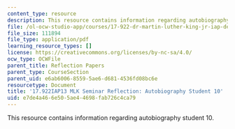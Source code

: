 ```yaml
---
content_type: resource
description: This resource contains information regarding autobiography student 10.
file: /ol-ocw-studio-app/courses/17-922-dr-martin-luther-king-jr-iap-design-seminar-january-iap-2013/e7de4a466e505ae44698fab726c4ca79_MIT17_922IAP13_RefPapr3L.pdf
file_size: 111894
file_type: application/pdf
learning_resource_types: []
license: https://creativecommons.org/licenses/by-nc-sa/4.0/
ocw_type: OCWFile
parent_title: Reflection Papers
parent_type: CourseSection
parent_uid: e6ab6006-8559-5ae6-d681-4536fd08bc6e
resourcetype: Document
title: '17.922IAP13 MLK Seminar Reflection: Autobiography Student 10'
uid: e7de4a46-6e50-5ae4-4698-fab726c4ca79
---
```

This resource contains information regarding autobiography student 10.